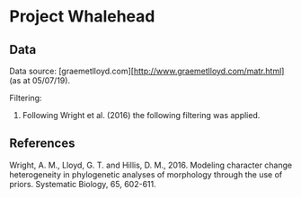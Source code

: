 # Project Whalehead

## Data

Data source: [graemetlloyd.com][http://www.graemetlloyd.com/matr.html] (as at 05/07/19).

Filtering:

1. Following Wright et al. (2016) the following filtering was applied.

## References

Wright, A. M., Lloyd, G. T. and Hillis, D. M., 2016. Modeling character change heterogeneity in phylogenetic analyses of morphology through the use of priors. Systematic Biology, 65, 602-611.
